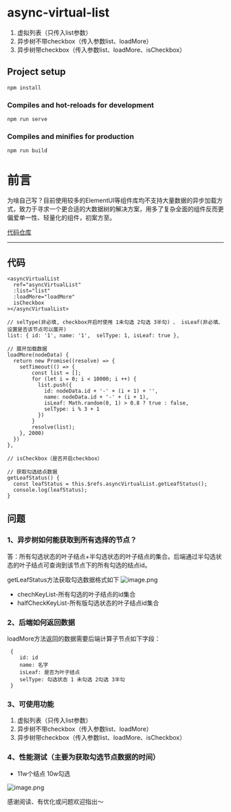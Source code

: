 # async-virtual-list
1. 虚拟列表（只传入list参数）
2. 异步树不带checkbox（传入参数list、loadMore）
3. 异步树带checkbox（传入参数list、loadMore、isCheckbox）
## Project setup
```
npm install
```

### Compiles and hot-reloads for development
```
npm run serve
```

### Compiles and minifies for production
```
npm run build
```

# 前言
为啥自己写？目前使用较多的ElementUI等组件库均不支持大量数据的异步加载方式，致力于寻求一个更合适的大数据树的解决方案，用多了复杂全面的组件反而更偏爱单一性、轻量化的组件，初案方至。

[代码仓库](https://github.com/huzhongyuan/async-virtual-list)
***

## 代码

```
<asyncVirtualList
  ref="asyncVirtualList"
  :list="list"
  :loadMore="loadMore"
  isCheckbox
></asyncVirtualList>

// selType(非必填, checkbox开启时使用 1未勾选 2勾选 3半勾) 、 isLeaf(非必填、设置是否该节点可以展开)
list: { id: '1', name: '1',  selType: 1, isLeaf: true },

// 展开加载数据
loadMore(nodeData) {
  return new Promise((resolve) => {
    setTimeout(() => {
        const list = [];
        for (let i = 0; i < 10000; i ++) {
          list.push({
            id: nodeData.id + '-' + (i + 1) + '', 
            name: nodeData.id + '-' + (i + 1), 
            isLeaf: Math.random(0, 1) > 0.8 ? true : false, 
            selType: i % 3 + 1
          })
        }
        resolve(list);
    }, 2000)
  })
},

// isCheckbox（是否开启checkbox）

// 获取勾选结点数据
getLeafStatus() {
  const leafStatus = this.$refs.asyncVirtualList.getLeafStatus();
  console.log(leafStatus);
}

```

## 问题
### 1、异步树如何能获取到所有选择的节点？

答：所有勾选状态的叶子结点+半勾选状态的叶子结点的集合。后端通过半勾选状态的叶子结点可查询到该节点下的所有勾选的结点id。

getLeafStatus方法获取勾选数据格式如下
![image.png](https://p3-juejin.byteimg.com/tos-cn-i-k3u1fbpfcp/f85453ebe0d648d78ec12ee65b1282b6~tplv-k3u1fbpfcp-watermark.image?)

- chechKeyList-所有勾选的叶子结点的id集合
- halfCheckKeyList-所有版勾选状态的叶子结点id集合

### 2、后端如何返回数据
loadMore方法返回的数据需要后端计算子节点如下字段：
```
 {  
    id: id
    name: 名字
    isLeaf: 是否为叶子结点
    selType: 勾选状态 1 未勾选 2勾选 3半勾
 }

```
### 3、可使用功能
1. 虚拟列表（只传入list参数）
2. 异步树不带checkbox（传入参数list、loadMore）
3. 异步树带checkbox（传入参数list、loadMore、isCheckbox）

### 4、性能测试（主要为获取勾选节点数据的时间）
- 11w个结点 10w勾选

![image.png](https://p9-juejin.byteimg.com/tos-cn-i-k3u1fbpfcp/26d6b6baa9ad488b86ef1e26b2ecc78f~tplv-k3u1fbpfcp-watermark.image?)

感谢阅读、有优化或问题欢迎指出～




